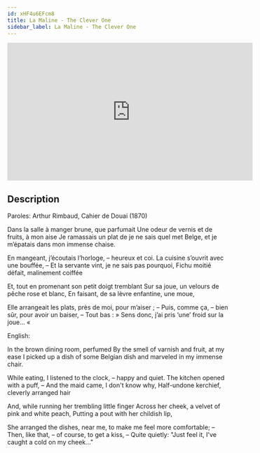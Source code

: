 ```yaml
---
id: xHF4u6EFcm8
title: La Maline - The Clever One
sidebar_label: La Maline - The Clever One
---
```


<iframe
  width="560"
  height="315"
  src="https://www.youtube.com/embed/xHF4u6EFcm8"
  title="YouTube video player"
  frameborder="0"
  allow="accelerometer; autoplay; clipboard-write; encrypted-media; gyroscope; picture-in-picture; web-share"
  referrerpolicy="strict-origin-when-cross-origin"
  allowfullscreen
></iframe>

## Description

Paroles: Arthur Rimbaud, Cahier de Douai (1870)

Dans la salle à manger brune, que parfumait
Une odeur de vernis et de fruits, à mon aise
Je ramassais un plat de je ne sais quel met
Belge, et je m’épatais dans mon immense chaise.

En mangeant, j’écoutais l’horloge, – heureux et coi.
La cuisine s’ouvrit avec une bouffée,
– Et la servante vint, je ne sais pas pourquoi,
Fichu moitié défait, malinement coiffée

Et, tout en promenant son petit doigt tremblant
Sur sa joue, un velours de pêche rose et blanc,
En faisant, de sa lèvre enfantine, une moue,

Elle arrangeait les plats, près de moi, pour m’aiser ;
– Puis, comme ça, – bien sûr, pour avoir un baiser, –
Tout bas :  » Sens donc, j’ai pris ‘une’ froid sur la joue… « 

English:

In the brown dining room, perfumed
By the smell of varnish and fruit, at my ease
I picked up a dish of some Belgian dish
and marveled in my immense chair.

While eating, I listened to the clock, – happy and quiet.
The kitchen opened with a puff,
– And the maid came, I don't know why,
Half-undone kerchief, cleverly arranged hair

And, while running her trembling little finger
Across her cheek, a velvet of pink and white peach,
Putting a pout with her childish lip,

She arranged the dishes, near me, to make me feel more comfortable;
– Then, like that, – of course, to get a kiss, –
Quite quietly: "Just feel it, I've caught a cold on my cheek..."
